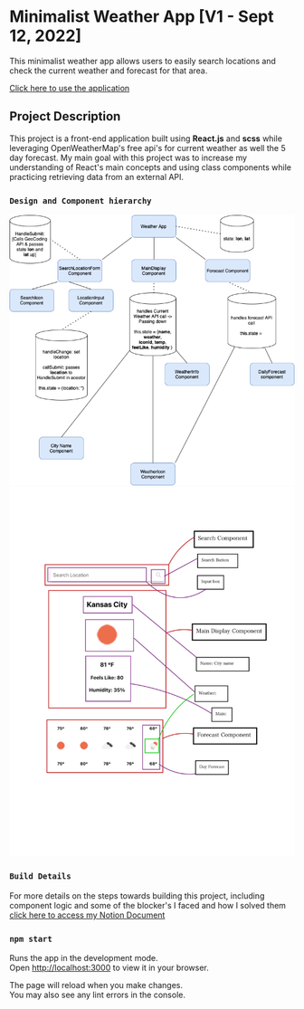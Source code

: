 # Minimalist Weather App [V1 - Sept 12, 2022]

This minimalist weather app allows users to easily search locations and check the current weather and forecast for that area.

[Click here to use the application](https://weather-app-seven-ochre.vercel.app/)

## Project Description

This project is a front-end application built using **React.js** and **scss** while leveraging OpenWeatherMap's free api's for current weather as well the 5 day forecast. My main goal with this project was to increase my understanding of React's main concepts and using class components while practicing retrieving data from an external API.

### `Design and Component hierarchy`
<img src="images/component-hierarchy.drawio.png">
<img src="images/mock-components-1.jpg">

### `Build Details`
For more details on the steps towards building this project, including component logic and some of the blocker's I faced and how I solved them [click here to access my Notion Document](https://stripe-parade-9b5.notion.site/Weather-App-cf7c602efeae40fa9d6b6fe8b46256be)

### `npm start`

Runs the app in the development mode.\
Open [http://localhost:3000](http://localhost:3000) to view it in your browser.

The page will reload when you make changes.\
You may also see any lint errors in the console.
